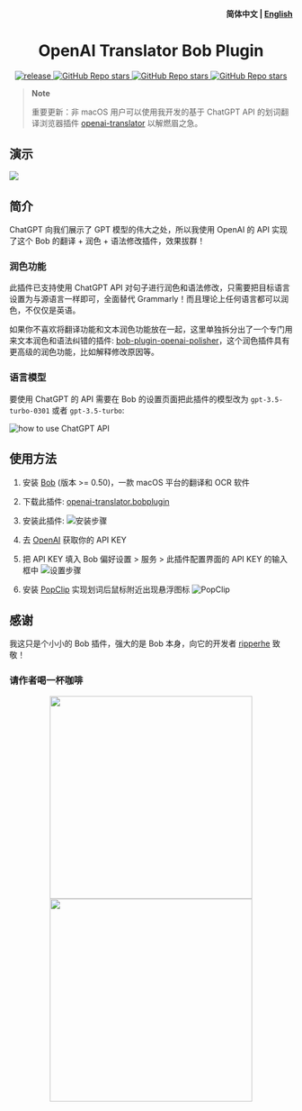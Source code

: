 <h4 align="right">
  <strong>简体中文</strong> | <a href="https://github.com/yetone/bob-plugin-openai-translator/blob/master/docs/README_EN.md">English</a>
</h4>

<div>
  <h1 align="center">OpenAI Translator Bob Plugin</h1>
  <p align="center">
    <a href="https://github.com/yetone/bob-plugin-openai-translator/releases" target="_blank">
        <img src="https://github.com/yetone/bob-plugin-openai-translator/actions/workflows/release.yaml/badge.svg" alt="release">
    </a>
    <a href="https://github.com/yetone/bob-plugin-openai-translator/releases">
        <img alt="GitHub Repo stars" src="https://img.shields.io/github/stars/yetone/bob-plugin-openai-translator?style=flat">
    </a>
    <a href="https://github.com/yetone/bob-plugin-openai-translator/releases">
        <img alt="GitHub Repo stars" src="https://img.shields.io/badge/openai-Bob-brightgreen?style=flat">
    </a>
    <a href="https://github.com/yetone/bob-plugin-openai-translator/releases">
        <img alt="GitHub Repo stars" src="https://img.shields.io/badge/langurage-JavaScript-brightgreen?style=flat&color=blue">
    </a>
  </p>
</div>

> **Note**
>
> 重要更新：非 macOS 用户可以使用我开发的基于 ChatGPT API 的划词翻译浏览器插件 [openai-translator](https://github.com/yetone/openai-translator) 以解燃眉之急。

## 演示

![](https://user-images.githubusercontent.com/1206493/221086195-f1ed941d-4dfa-4aa0-9d47-56c258a8f854.gif)

## 简介

ChatGPT 向我们展示了 GPT 模型的伟大之处，所以我使用 OpenAI 的 API 实现了这个 Bob 的翻译 + 润色 + 语法修改插件，效果拔群！

### 润色功能

此插件已支持使用 ChatGPT API 对句子进行润色和语法修改，只需要把目标语言设置为与源语言一样即可，全面替代 Grammarly！而且理论上任何语言都可以润色，不仅仅是英语。

如果你不喜欢将翻译功能和文本润色功能放在一起，这里单独拆分出了一个专门用来文本润色和语法纠错的插件: [bob-plugin-openai-polisher](https://github.com/yetone/bob-plugin-openai-polisher)，这个润色插件具有更高级的润色功能，比如解释修改原因等。

### 语言模型

要使用 ChatGPT 的 API 需要在 Bob 的设置页面把此插件的模型改为 `gpt-3.5-turbo-0301` 或者 `gpt-3.5-turbo`:

![how to use ChatGPT API](https://user-images.githubusercontent.com/1206493/222339607-d8f05042-4b65-495c-af58-849891de7434.png)

## 使用方法

1. 安装 [Bob](https://bobtranslate.com/guide/#%E5%AE%89%E8%A3%85) (版本 >= 0.50)，一款 macOS 平台的翻译和 OCR 软件

2. 下载此插件: [openai-translator.bobplugin](https://github.com/yetone/bob-plugin-openai-translator/releases/latest)

3. 安装此插件:
  ![安装步骤](https://user-images.githubusercontent.com/1206493/219937302-6be8d362-1520-4906-b8d6-284d01012837.gif)

4. 去 [OpenAI](https://platform.openai.com/account/api-keys) 获取你的 API KEY

5. 把 API KEY 填入 Bob 偏好设置 > 服务 > 此插件配置界面的 API KEY 的输入框中
  ![设置步骤](https://user-images.githubusercontent.com/1206493/219937398-8e5bb8d2-7dc8-404a-96e7-a937e08c939f.gif)

6. 安装 [PopClip](https://bobtranslate.com/guide/integration/popclip.html) 实现划词后鼠标附近出现悬浮图标
  ![PopClip](https://user-images.githubusercontent.com/1206493/219933584-d0c2b6cf-8fa0-40a6-858f-8f4bf05f38ef.gif)

## 感谢

我这只是个小小的 Bob 插件，强大的是 Bob 本身，向它的开发者 [ripperhe](https://github.com/ripperhe) 致敬！

### 请作者喝一杯咖啡

<div align="center">
  <img height="360" src="https://user-images.githubusercontent.com/1206493/220753437-90e4039c-d95f-4b6a-9a08-b3d6de13211f.png" />
  <img height="360" src="https://user-images.githubusercontent.com/1206493/220756036-d9ac4512-0375-4a32-8c2e-8697021058a2.png" />
</div>
